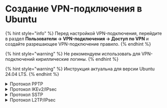 # Создание VPN-подключения в Ubuntu

{% hint style="info" %}
Перед настройкой VPN-подключения, перейдите в раздел **Пользователи -> VPN-подключения -> Доступ по VPN** и создайте разрешающее VPN-подключение правило.
{% endhint %}

{% hint style="warning" %}
Не рекомендуем использовать для VPN-подключений кириллические логины.
{% endhint %}

{% hint style="warning" %}
Инструкция актуальна для версии Ubuntu 24.04 LTS.
{% endhint %}

<details>

<summary>Протокол PPTP</summary>

Перед созданием подключения в Ubuntu перейдите в Ideco NGFW, в раздел **Пользователи -> VPN-подключения -> Основное** и установите флаг **Подключение по PPTP**:

![](/.gitbook/assets/vpn-authorization4.png)

**Создание подключения в Ubuntu**

1\. Перейдите **Настройки -> Сети** и в строке **VPN** нажмите ![](/.gitbook/assets/icon-add.png):

![](/.gitbook/assets/connection-for-ubuntu1.png)

2\. В окне создания подключений выберите пункт **Туннельный протокол типа точка-точка (PPTP)**:

![](/.gitbook/assets/connection-for-ubuntu2.png)

3\. В разделе **Идентификация** заполните следующие поля:

![](/.gitbook/assets/connection-for-ubuntu3.png)

* **Название** - имя подключения;
* **Шлюз** - доменное имя или IP-адрес интерфейса NGFW;
* **Имя пользователя** - имя пользователя, которому разрешено подключение по VPN;
* **Пароль** - пароль пользователя. В правой части поля необходимо выбрать вариант хранения для пароля от VPN-соединения;
* **NT-домен** - оставьте поле пустым.

Рекомендуем нажать **Дополнительно** и установить флаги на пунктах:

![](/.gitbook/assets/connection-for-ubuntu4.png)

* **Разрешить следующие методы аутентификации** - установите флаг на пункте _MSCHAPv2_;
* **Использовать шифрование MPPE** - в строке _Шифрование_ выберите 128-бит (наиболее защищенное);
* **Использовать для данных сжатие BSD** - использование алгоритма BSD-compress;
* **Использовать для данных сжатие Deflate** - использование алгоритма Deflate;
* **Использовать сжатие заголовков TCP** - использование метода сжатия заголовков TCP/IP Вана Якобсона.

4\. Нажмите **ОК** и **Добавить**.

5\. Перевести опцию созданного VPN-подключения в положение включен:

![](/.gitbook/assets/connection-for-ubuntu5.png)

</details>

<details>

<summary>Протокол IKEv2/IPsec</summary>

Перед созданием подключения в Ubuntu настройте Ideco NGFW:

1\. Перейдите в раздел **Пользователи -> VPN-подключения -> Основное**.

2\. Установите флаг **Подключение по IKEv2/IPsec** и заполните поле **Домен и IP-адрес**:

![](/.gitbook/assets/vpn-authorization8.png)

3\. Скачайте корневой сертификат Ideco NGFW в разделе **Сервисы -> Сертификаты -> Загруженные сертификаты** в веб-интерфейсе NGFW или в личном кабинете пользователя по кнопке **Скачать корневой сертификат**.

Корневой сертификат потребуется для настройки подключения рабочей станции пользователя, если не был получен корневой сертификат через Let\`s Encrypt. При необходимости перенесите файл сертификата на рабочую станцию.\
Если для VPN-подключения используется сертификат, выданный Let\`s Encrypt, то установка корневого сертификата на устройство не требуется.

**Создание подключения в Ubuntu**

1\. Откройте терминал сочетанием клавиш Ctrl+Alt+F1 и выполните команду:

```bash
sudo apt install -y network-manager-strongswan libcharon-extra-plugins libstrongswan-extra-plugins
```

2\. После окончания установки перезагрузите компьютер:

```bash
sudo reboot
```

3\. Перейдите в терминале в директорию с загруженным корневым сертификатом (если на доменное имя NGFW выпущен Let`s Encrypt сертификат, сразу перейдите к пункту 6).

4\. Установите корневой сертификат NGFW в доверенные сертификаты Ubuntu:

```bash
sudo cp ca.crt /usr/local/share/ca-certificates/ca.crt
```

* `ca.crt` - имя скачанного сертификата.

5\. Для обновления сертификатов устройства выполните команду:

```bash
sudo update-ca-certificates
```

6\. Перейдите в **Настройки -> Сети** и в строке **VPN** нажмите ![](/.gitbook/assets/icon-add.png):

![](/.gitbook/assets/connection-for-ubuntu1.png)

7\. В появившемся окне выберите **IPsec\IKEv2 (strongswan)**:

![](/.gitbook/assets/connection-for-ubuntu6.png)

8\. В разделе **Идентификация** и заполните следующие поля:

![](/.gitbook/assets/connection-for-ubuntu7.png)

* **Название** - имя подключения;
* **Address** - введите домен, который указан в настройках **Пользователи -> VPN-подключения -> Основное -> Подключение по IKEv2/IPsec**;
* **Authentication** - рекомендуем выбрать EAP;
* **Username** - имя пользователя, которому разрешено подключение по VPN;
* **Password** - пароль пользователя. В правой части поля необходимо выбрать вариант хранения для пароля от VPN-соединения.

Установите флаг **Request an inner IP address** и нажмите **Добавить**.

9\. Включите созданное VPN-подключение.

</details>

<details>

<summary>Протокол SSTP</summary>

Перед созданием подключения в Ubuntu настройте Ideco NGFW:

1\. Перейдите в раздел **Пользователи -> VPN-подключения -> Основное**.

2\. Установите флаг **Подключение по SSTP** и заполните поля **Домен** и **Порт**:

![](/.gitbook/assets/vpn-authorization5.png)

**Создание подключения в Ubuntu**

1\. Откройте терминал сочетанием клавиш Ctrl+Alt+F1 и выполните две команды:

```
sudo apt-add-repository ppa:eivnaes/network-manager-sstp
sudo apt install -y network-manager-sstp sstp-client 
```

2\. После окончания установки перезагрузите компьютер:

```
sudo reboot
```

3\. После окончания установки пакетов, перейдите в **Настройки -> Сети** и в строке **VPN** нажмите ![](/.gitbook/assets/icon-add.png):

![](/.gitbook/assets/connection-for-ubuntu1.png)

4\. В появившемся окне выберите **Туннельный протокол типа точка-точка (SSTP)**:

![](/.gitbook/assets/connection-for-ubuntu8.png)

5\. В разделе **Идентификация** и заполните следующие поля:

![](/.gitbook/assets/connection-for-ubuntu9.png)

* **Название** - имя подключения;
* **Шлюз** - укажите в формате _домен:\[порт, выбранный на NGFW]_;
* **Имя пользователя** - имя пользователя, которому разрешено подключение по VPN;
* **Пароль** - пароль пользователя. В правой части поля необходимо выбрать вариант хранения для пароля от VPN-соединения;
* **NT-домен** - оставьте поле пустым.

Рекомендуем нажать **Advanced** и установить флаги на пунктах:

* **Разрешить следующие методы аутентификации** - установите флаг на пункте _MSCHAPv2_;
* **Использовать для данных сжатие BSD** - использование алгоритма BSD-compress;
* **Использовать для данных сжатие Deflate** - использование алгоритма Deflate;
* **Использовать сжатие заголовков TCP** - использование метода сжатия заголовков TCP/IP Вана Якобсона.

6\. Нажмите **Добавить** и переведите опцию созданного VPN-подключения в положение включен:

![](/.gitbook/assets/connection-for-ubuntu10.png)

</details>

<details>

<summary>Протокол L2TP/IPsec</summary>

**Важно:** L2TP IPsec клиенты, находящиеся за одним NAT'ом, могут испытывать проблемы подключения, если их более одного. Рекомендуем вместо L2TP IPsec использовать IKEv2 IPsec.

Перед созданием подключения настройте Ideco NGFW:

1\. Перейдите в раздел **Пользователи -> VPN-подключения -> Основное**.

2\. Установите флаг **Подключение по L2TP/IPsec** и скопируйте **PSK**-ключ:

![](/.gitbook/assets/vpn-authorization3.png)

**Создание подключения в Ubuntu**

1\. Подключите репозиторий, в котором находятся необходимые пакеты для создания L2TP VPN-соединения, а затем обновите информацию о репозиториях. Для этого выполните следующие команды:

```
sudo add-apt-repository ppa:nm-l2tp/network-manager-l2tp
sudo apt update
```

2\. Установите дополнение к стандартному NetworkManager с помощью двух пакетов:

```
sudo apt install -y network-manager-l2tp network-manager-l2tp-gnome
```

3\. После окончания установки перезагрузите компьютер:

```
sudo reboot
```

4\. После окончания установки пакетов перейдите в **Настройки -> Сети** и в строке **VPN** нажмите ![](/.gitbook/assets/icon-add.png):

![](/.gitbook/assets/connection-for-ubuntu1.png)

5\. В окне создания подключений по VPN выберите пункт **Layer 2 Tunneling Protocol (L2TP)**:

![](/.gitbook/assets/connection-for-ubuntu11.png)

6\. Во вкладке **Идентификация** заполните следующие поля:

![](/.gitbook/assets/connection-for-ubuntu12.png)

* **Название** - имя подключения;
* **Шлюз** - доменное имя или IP-адрес интерфейса NGFW;
* **Тип** - Password-аутентификация по пользователю и паролю;
* **Имя пользователя** - имя пользователя, которому разрешено подключение по VPN;
* **Пароль** - пароль пользователя. В правой части поля необходимо выбрать вариант хранения для пароля от VPN-соединения;
* **NT-домен** - оставьте поле пустым.

7\. Перейдите в **Настройки IPsec** и включите опцию **Enable IPsec tunnel to L2TP host**, чтобы активировалась возможность настраивать остальные параметры:

![](/.gitbook/assets/connection-for-ubuntu13.png)

* **Type: Pre-shared key (PSK)** - аутентификация по общему ключу;
* **Pre-shared key** - ключ, который необходимо скопировать по пути **Пользователи -> VPN-подключения -> Основное** из поля **PSK**.

Раздел **Advanced** необязательный для заполнения.

После окончания настройки **L2TP IPsec Options** нажмите **ОК**.

8\. При необходимости перейдите в **Настройки РРР** и настройте раздел **Аутентификация**, **Шифрование и сжатие** и **Прочие**:

![](/.gitbook/assets/connection-for-ubuntu14.png)

После настройки **Параметры РРР** нажмите **ОК** и **Применить**.

9\. Переведите опцию созданного VPN-подключения в положение включен:

![](/.gitbook/assets/connection-for-ubuntu15.png)

</details>
